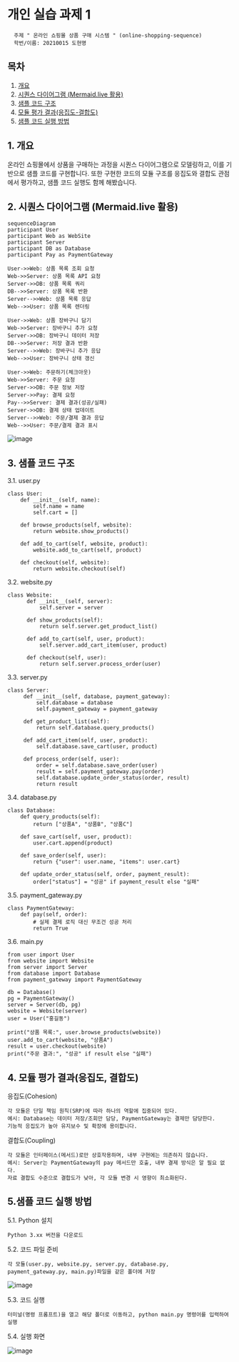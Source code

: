 # 개인 실습 과제 1


      주제 " 온라인 쇼핑몰 상품 구매 시스템 " (online-shopping-sequence) 
      학번/이름: 20210015 도현명

## 목차
1. [개요](#1-개요)
2. [시퀀스 다이어그램 (Mermaid.live 활용)](#2-시퀀스-다이어그램-mermaidlive-활용)
3. [샘플 코드 구조](#3-샘플-코드-구조)
4. [모듈 평가 결과(응집도-결합도)](#4-모듈-평가-결과응집도-결합도)
5. [샘플 코드 실행 방법](#5샘플-코드-실행-방법)
   
## 1. 개요
온라인 쇼핑몰에서 상품을 구매하는 과정을 시퀀스 다이어그램으로 모델링하고, 이를 기반으로 샘플 코드를 구현합니다. 
또한 구현한 코드의 모듈 구조를 응집도와 결합도 관점에서 평가하고, 샘플 코드 실행도 함께 해봤습니다.

## 2. 시퀀스 다이어그램 (Mermaid.live 활용)
  
    sequenceDiagram
    participant User
    participant Web as WebSite
    participant Server
    participant DB as Database
    participant Pay as PaymentGateway
    
    User->>Web: 상품 목록 조회 요청
    Web->>Server: 상품 목록 API 요청
    Server->>DB: 상품 목록 쿼리
    DB-->>Server: 상품 목록 반환
    Server-->>Web: 상품 목록 응답
    Web-->>User: 상품 목록 렌더링
    
    User->>Web: 상품 장바구니 담기
    Web->>Server: 장바구니 추가 요청
    Server->>DB: 장바구니 데이터 저장
    DB-->>Server: 저장 결과 반환
    Server-->>Web: 장바구니 추가 응답
    Web-->>User: 장바구니 상태 갱신
    
    User->>Web: 주문하기(체크아웃)
    Web->>Server: 주문 요청
    Server->>DB: 주문 정보 저장
    Server->>Pay: 결제 요청
    Pay-->>Server: 결제 결과(성공/실패)
    Server->>DB: 결제 상태 업데이트
    Server-->>Web: 주문/결제 결과 응답
    Web-->>User: 주문/결제 결과 표시
![image](https://github.com/user-attachments/assets/5e41fee6-f753-4650-bdbd-5ae258df6260)


## 3. 샘플 코드 구조
3.1. user.py

    class User:
        def __init__(self, name):
            self.name = name
            self.cart = []

        def browse_products(self, website):
            return website.show_products()
    
        def add_to_cart(self, website, product):
            website.add_to_cart(self, product)
    
        def checkout(self, website):
            return website.checkout(self)
3.2. website.py

    class Website:
          def __init__(self, server):
              self.server = server
      
          def show_products(self):
              return self.server.get_product_list()
      
          def add_to_cart(self, user, product):
              self.server.add_cart_item(user, product)
      
          def checkout(self, user):
              return self.server.process_order(user)
3.3.  server.py
        
    class Server:
         def __init__(self, database, payment_gateway):
             self.database = database
             self.payment_gateway = payment_gateway

         def get_product_list(self):
             return self.database.query_products()
    
         def add_cart_item(self, user, product):
             self.database.save_cart(user, product)
     
         def process_order(self, user):
             order = self.database.save_order(user)
             result = self.payment_gateway.pay(order)
             self.database.update_order_status(order, result)
             return result
3.4. database.py

    class Database:
        def query_products(self):
            return ["상품A", "상품B", "상품C"]

        def save_cart(self, user, product):
            user.cart.append(product)
    
        def save_order(self, user):
            return {"user": user.name, "items": user.cart}
    
        def update_order_status(self, order, payment_result):
            order["status"] = "성공" if payment_result else "실패"
3.5. payment_gateway.py

    class PaymentGateway:
        def pay(self, order):
            # 실제 결제 로직 대신 무조건 성공 처리
            return True

3.6. main.py          

    from user import User
    from website import Website
    from server import Server
    from database import Database
    from payment_gateway import PaymentGateway
    
    db = Database()
    pg = PaymentGateway()
    server = Server(db, pg)
    website = Website(server)
    user = User("홍길동")
    
    print("상품 목록:", user.browse_products(website))
    user.add_to_cart(website, "상품A")
    result = user.checkout(website)
    print("주문 결과:", "성공" if result else "실패")
    
## 4. 모듈 평가 결과(응집도, 결합도)
응집도(Cohesion)


    각 모듈은 단일 책임 원칙(SRP)에 따라 하나의 역할에 집중되어 있다.
    예시: Database는 데이터 저장/조회만 담당, PaymentGateway는 결제만 담당한다.
    기능적 응집도가 높아 유지보수 및 확장에 용이합니다.




결합도(Coupling)


    각 모듈은 인터페이스(메서드)로만 상호작용하며, 내부 구현에는 의존하지 않습니다.
    예시: Server는 PaymentGateway의 pay 메서드만 호출, 내부 결제 방식은 알 필요 없다.
    자료 결합도 수준으로 결합도가 낮아, 각 모듈 변경 시 영향이 최소화된다.




## 5.샘플 코드 실행 방법 
  5.1. Python 설치

 
    Python 3.xx 버전을 다운로드


5.2. 코드 파일 준비
   
   
    각 모듈(user.py, website.py, server.py, database.py, payment_gateway.py, main.py)파일을 같은 폴더에 저장
  ![image](https://github.com/user-attachments/assets/b3185d02-dc8f-4c7b-a825-de59af52c61b)


5.3. 코드 실행
  
  
    터미널(명령 프롬프트)을 열고 해당 폴더로 이동하고, python main.py 명령어를 입력하여 실행


5.4. 실행 화면


  ![image](https://github.com/user-attachments/assets/108d8492-0618-4f87-9e8b-06b97950d8c2)



